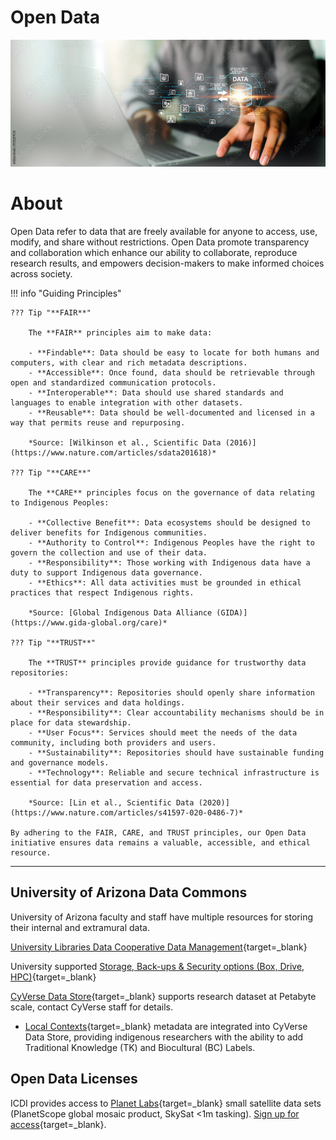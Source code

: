 # Open Data

![Open Data Banner](assets/data.jpeg)

# About

Open Data refer to data that are freely available for anyone to access, use, modify, and share without restrictions. Open Data promote transparency and collaboration which enhance our ability to collaborate, reproduce research results, and empowers decision-makers to make informed choices across society. 

!!! info "Guiding Principles"


    ??? Tip "**FAIR**"

        The **FAIR** principles aim to make data:

        - **Findable**: Data should be easy to locate for both humans and computers, with clear and rich metadata descriptions.
        - **Accessible**: Once found, data should be retrievable through open and standardized communication protocols.
        - **Interoperable**: Data should use shared standards and languages to enable integration with other datasets.
        - **Reusable**: Data should be well-documented and licensed in a way that permits reuse and repurposing.

        *Source: [Wilkinson et al., Scientific Data (2016)](https://www.nature.com/articles/sdata201618)*

    ??? Tip "**CARE**"

        The **CARE** principles focus on the governance of data relating to Indigenous Peoples:

        - **Collective Benefit**: Data ecosystems should be designed to deliver benefits for Indigenous communities.
        - **Authority to Control**: Indigenous Peoples have the right to govern the collection and use of their data.
        - **Responsibility**: Those working with Indigenous data have a duty to support Indigenous data governance.
        - **Ethics**: All data activities must be grounded in ethical practices that respect Indigenous rights.

        *Source: [Global Indigenous Data Alliance (GIDA)](https://www.gida-global.org/care)*

    ??? Tip "**TRUST**"

        The **TRUST** principles provide guidance for trustworthy data repositories:

        - **Transparency**: Repositories should openly share information about their services and data holdings.
        - **Responsibility**: Clear accountability mechanisms should be in place for data stewardship.
        - **User Focus**: Services should meet the needs of the data community, including both providers and users.
        - **Sustainability**: Repositories should have sustainable funding and governance models.
        - **Technology**: Reliable and secure technical infrastructure is essential for data preservation and access.

        *Source: [Lin et al., Scientific Data (2020)](https://www.nature.com/articles/s41597-020-0486-7)*

    By adhering to the FAIR, CARE, and TRUST principles, our Open Data initiative ensures data remains a valuable, accessible, and ethical resource.

---


## University of Arizona Data Commons

University of Arizona faculty and staff have multiple resources for storing their internal and extramural data. 

[University Libraries Data Cooperative Data Management](https://data.library.arizona.edu/data-management){target=_blank}

University supported [Storage, Back-ups & Security options (Box, Drive, HPC)](https://data.library.arizona.edu/data-management/best-practices/storage-back-ups-security){target=_blank}


[CyVerse Data Store](https://cyverse.org/data){target=_blank} supports research dataset at Petabyte scale, contact CyVerse staff for details. 
 
- [Local Contexts](https://localcontexts.org/){target=_blank} metadata are integrated into CyVerse Data Store, providing indigenous researchers with the ability to add Traditional Knowledge (TK) and Biocultural (BC) Labels.

## Open Data Licenses

ICDI provides access to [Planet Labs](https://datainsight.arizona.edu/resources/planet-labs-data){target=_blank} small satellite data sets (PlanetScope global mosaic product, SkySat <1m tasking). [Sign up for access](https://datainsight.arizona.edu/resources/planet-labs-data){target=_blank}.

